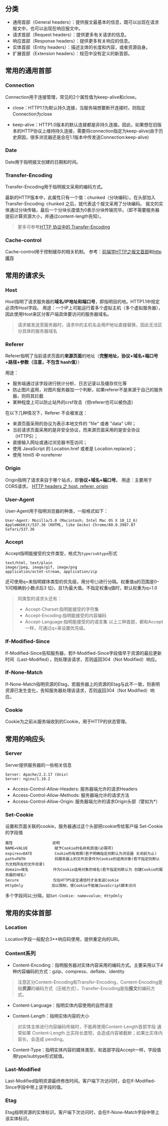 ## 分类
* 通用首部（General headers）：提供报文最基本的信息，既可以出现在请求报文中，也可以出现在响应报文中。
* 请求首部（Request headers）：提供更多有关请求的信息。
* 响应首部（Response headers）：提供更多有关响应的信息。
* 实体首部（Entity headers）：描述主体的长度和内容，或者资源自身。
* 扩展首部（Extension headers）：规范中没有定义的新首部。

## 常用的通用首部
### Connection
Connection用于连接管理，常见的2个属性值为keep-alive和close。

* close：HTTP1.1为默认持久连接，当服务端想要断开连接时，则指定Connection为close

* keep-alive：HTTP1.0版本的默认连接都是非持久连接。因此，如果想在旧版本的HTTP协议上维持持久连接，需要将connection指定为keep-alive(由于历史原因，很多浏览器还是会在1.1版本中传发送Connection:keep-alive)
### Date
Date用于指明报文创建的日期和时间。
### Transfer-Encoding
Transfer-Encoding用于指明报文采用的编码方式。

最新的HTTP版本中，此属性只有一个值：chunked（分块编码）。在头部加入 Transfer-Encoding: chunked 之后，就代表这个报文采用了分块编码。
报文的实体通过分块传输，最后一个分块长度值为0表示分块传输完毕。（即不需要服务器提前计算资源大小，并通过content-length告知）。
> 更多可参考[HTTP 协议中的 Transfer-Encoding](https://imququ.com/post/transfer-encoding-header-in-http.html)
### Cache-control
Cache-control用于控制缓存的相关机制。
参考：[前端学HTTP之报文首部](https://www.cnblogs.com/xiaohuochai/p/6159326.html#anchor3)和[http缓存](./http缓存.md)


## 常用的请求头
### Host
Host指明了请求服务器的**域名/IP地址和端口号**，即指明目的地。HTTP1.1中规定必须传Host字段。
用途：一个IP上可能运行着多个虚拟主机（多个虚拟服务器），因此使用Host来区分客户端具体要访问的服务器域名。
>请求被发送至服务器时，请求中的主机名会用IP地址直接替换，因此无法区分具体的服务器域名
### Referer
Referer指明了当前请求页面的**来源页面**的地址（**完整地址，协议+域名+端口号+路径+参数（注意，不包含 hash值）**）

用途：
* 服务端通过该字段进行统计分析、日志记录以及缓存优化等
* 防止图片盗用，对图片服务器加一个判断，如果referer不是来源于自己的服务器，则将其拦截
* 某种程度上可以防止站外的crsf攻击（但referer也可以被伪造）

在以下几种情况下，Referer 不会被发送：

* 来源页面采用的协议为表示本地文件的 "file" 或者 "data" URI；
* 当前请求页面采用的是非安全协议，而来源页面采用的是安全协议（HTTPS）；
* 直接输入网址或通过浏览器书签访问；
* 使用 JavaScript 的 Location.href 或者是 Location.replace()；
* 使用 html5 中 noreferrer

### Origin
Origin指明了请求来自于哪个站点，即**协议+域名+端口号**。
用途：主要用于CORS请求。
[HTTP headers 之 host, referer, origin](https://juejin.im/post/5d8dd391f265da5b991d4b39)

### User-Agent

User-Agent用于指明浏览器的种类，一般格式如下：
```
User-Agent: Mozilla/5.0 (Macintosh; Intel Mac OS X 10_12_6) AppleWebKit/537.36 (KHTML, like Gecko) Chrome/80.0.3987.87 Safari/537.36
```
### Accept

Accept指明能接受的文件类型，格式为`type/subtype`形式
```
text/html, text/plain
image/jpeg, image/gif, image/png
application/octet-stream, application/zip
```
还可使用q=来指明媒体类型的优先级，用分号(;)进行分隔。权重值q的范围是0-1(可精确到小数点后3 位)，且1为最大值。不指定权重q值时，默认权重为q=1.0
> 同类型的请求头还有：
> * Accept-Charset:指明能接受的字符集
> * Accept-Encoding:指明能接受的内容编码
> * Accept-Language:指明能接受的的语言集
> 以上三种首部，都和Accept一样，可通过q=来设置优先级。

### If-Modified-Since

If-Modified-Since告知服务器，若If-Modified-Since字段值早于资源的最后更新时间（Last-Modified），则处理该请求，否则返回304（Not Modified）响应。
### If-None-Match

If-None-Match指明资源的Etag，若服务器上的资源的Etag与此不一致，则表明资源已发生变化，告知服务器处理该请求，否则返回304（Not Modified）响应。
### Cookie

Cookie为之前从服务端收到的Cookie，用于HTTP的状态管理。


 
## 常用的响应头
### Server
Server提供服务器的一些相关信息
```
Server: Apache/2.2.17 (Unix)
Server: nginx/1.10.2
```

* Access-Control-Allow-Headers: 服务器端允许的请求Headers
* Access-Control-Allow-Methods: 服务器端允许的请求方法
* Access-Control-Allow-Origin: 服务器端允许的请求Origin头部（譬如为*）


### Set-Cookie
设置和页面关联的cookie，服务器通过这个头部把cookie传给客户端
Set-Cookie的字段值
```
属性 　　　　　　　　　　说明
NAME=VALUE 　　　　　　 赋予Cookie的名称和其值(必需项)
expires=DATE    　　　 Cookie的有效期(若不明确指定则默认为浏览器 关闭前为止)
path=PATH 　　　　　　  将服务器上的文件目录作为Cookie的适用对象(若不指定则默认为文档所在的文件目录)
domain=域名 　　　　　　作为Cookie适用对象的域名(若不指定则默认为 创建Cookie的服务器的域名)
Secure 　　　　　　　　 仅在HTTPS安全通信时才会发送Cookie
HttpOnly 　　　　　　　加以限制，使Cookie不能被JavaScript脚本访问
```
多个字段间以;分隔，如`Set-Cookie: name=value; HttpOnly`


## 常用的实体首部
### Location
Location字段一般配合3**响应码使用，提供重定向的URI。
### Content系列
* Content-Encoding：指明服务器对实体内容采用的编码方式。主要采用以下4种内容编码的方式：gzip、compress、deflate、identity
> 注意区分Content-Encoding和Transfer-Encoding，Content-Encoding是指**资源**的编码方式（压缩方式），Transfer-Encoding是指**报文**的编码方式。
* Content-Language：指明实体内容使用的自然语言

* Content-Length：指明实体内容的大小
> 对实体主体进行内容编码传输时，不能再使用Content-Length首部字段
> 通常如果 Content-Length 比实际长度短，会造成内容被截断；如果比实体内容长，会造成 pending。
* Content-Type：指明实体内容的媒体类型，和首部字段Accept一样，字段值用type/subtype形式赋值。

### Last-Modified
Last-Modified指明资源最终修改时间。客户端下次访问时，会在If-Modified-Since字段中带上该字段的值。

### Etag
Etag指明资源的实体标识。客户端下次访问时，会在If-None-Match字段中带上该实体标识。

